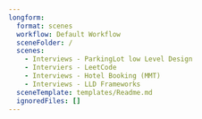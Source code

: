 ```yaml
---
longform:
  format: scenes
  workflow: Default Workflow
  sceneFolder: /
  scenes:
    - Interviews - ParkingLot low Level Design
    - Interviers - LeetCode
    - Interviews - Hotel Booking (MMT)
    - Interviews - LLD Frameworks
  sceneTemplate: templates/Readme.md
  ignoredFiles: []
---
```


